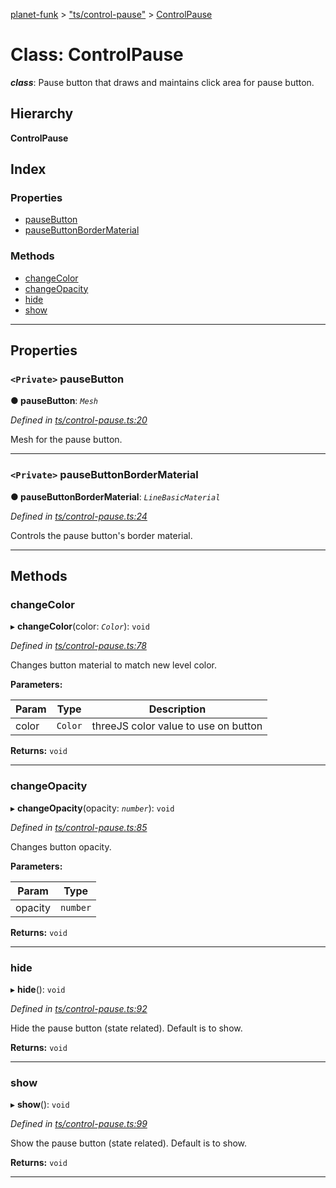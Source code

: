 [planet-funk](../README.md) > ["ts/control-pause"](../modules/_ts_control_pause_.md) > [ControlPause](../classes/_ts_control_pause_.controlpause.md)

# Class: ControlPause

*__class__*: Pause button that draws and maintains click area for pause button.

## Hierarchy

**ControlPause**

## Index

### Properties

* [pauseButton](_ts_control_pause_.controlpause.md#pausebutton)
* [pauseButtonBorderMaterial](_ts_control_pause_.controlpause.md#pausebuttonbordermaterial)

### Methods

* [changeColor](_ts_control_pause_.controlpause.md#changecolor)
* [changeOpacity](_ts_control_pause_.controlpause.md#changeopacity)
* [hide](_ts_control_pause_.controlpause.md#hide)
* [show](_ts_control_pause_.controlpause.md#show)

---

## Properties

<a id="pausebutton"></a>

### `<Private>` pauseButton

**● pauseButton**: *`Mesh`*

*Defined in [ts/control-pause.ts:20](https://github.com/WilliamRADFunk/planet-funk/blob/2c553a5/src/ts/control-pause.ts#L20)*

Mesh for the pause button.

___
<a id="pausebuttonbordermaterial"></a>

### `<Private>` pauseButtonBorderMaterial

**● pauseButtonBorderMaterial**: *`LineBasicMaterial`*

*Defined in [ts/control-pause.ts:24](https://github.com/WilliamRADFunk/planet-funk/blob/2c553a5/src/ts/control-pause.ts#L24)*

Controls the pause button's border material.

___

## Methods

<a id="changecolor"></a>

###  changeColor

▸ **changeColor**(color: *`Color`*): `void`

*Defined in [ts/control-pause.ts:78](https://github.com/WilliamRADFunk/planet-funk/blob/2c553a5/src/ts/control-pause.ts#L78)*

Changes button material to match new level color.

**Parameters:**

| Param | Type | Description |
| ------ | ------ | ------ |
| color | `Color` |  threeJS color value to use on button |

**Returns:** `void`

___
<a id="changeopacity"></a>

###  changeOpacity

▸ **changeOpacity**(opacity: *`number`*): `void`

*Defined in [ts/control-pause.ts:85](https://github.com/WilliamRADFunk/planet-funk/blob/2c553a5/src/ts/control-pause.ts#L85)*

Changes button opacity.

**Parameters:**

| Param | Type |
| ------ | ------ |
| opacity | `number` |

**Returns:** `void`

___
<a id="hide"></a>

###  hide

▸ **hide**(): `void`

*Defined in [ts/control-pause.ts:92](https://github.com/WilliamRADFunk/planet-funk/blob/2c553a5/src/ts/control-pause.ts#L92)*

Hide the pause button (state related). Default is to show.

**Returns:** `void`

___
<a id="show"></a>

###  show

▸ **show**(): `void`

*Defined in [ts/control-pause.ts:99](https://github.com/WilliamRADFunk/planet-funk/blob/2c553a5/src/ts/control-pause.ts#L99)*

Show the pause button (state related). Default is to show.

**Returns:** `void`

___

